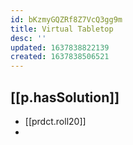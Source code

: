 ```yaml
---
id: bKzmyGQZRf8Z7VcQ3gg9m
title: Virtual Tabletop
desc: ''
updated: 1637838822139
created: 1637838506521
---
```



## [[p.hasSolution]]

- [[prdct.roll20]]
- 
